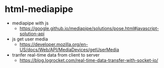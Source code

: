# html-mediapipe

* mediapipe with js
  * <https://google.github.io/mediapipe/solutions/pose.html#javascript-solution-api>
* js get user media
  * <https://developer.mozilla.org/en-US/docs/Web/API/MediaDevices/getUserMedia>
* tranfer real-time data from client to server
  * <https://blog.logrocket.com/real-time-data-transfer-with-socket-io/>
